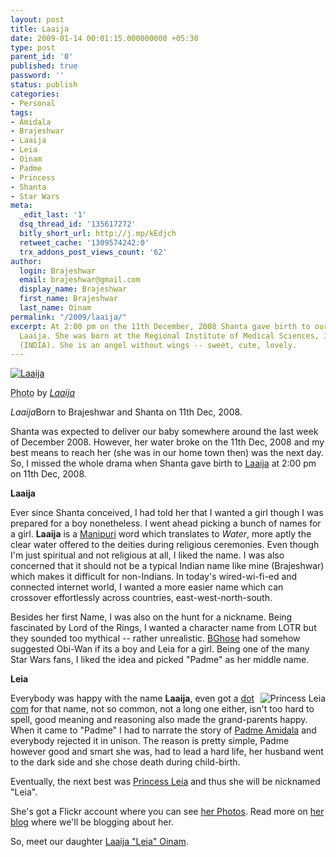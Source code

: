 ```yaml
---
layout: post
title: Laaija
date: 2009-01-14 00:01:15.000000000 +05:30
type: post
parent_id: '0'
published: true
password: ''
status: publish
categories:
- Personal
tags:
- Amidala
- Brajeshwar
- Laaija
- Leia
- Oinam
- Padme
- Princess
- Shanta
- Star Wars
meta:
  _edit_last: '1'
  dsq_thread_id: '135617272'
  bitly_short_url: http://j.mp/kEdjch
  retweet_cache: '1309574242:0'
  trx_addons_post_views_count: '62'
author:
  login: Brajeshwar
  email: brajeshwar@gmail.com
  display_name: Brajeshwar
  first_name: Brajeshwar
  last_name: Oinam
permalink: "/2009/laaija/"
excerpt: At 2:00 pm on the 11th December, 2008 Shanta gave birth to our daughter --
  Laaija. She was born at the Regional Institute of Medical Sciences, Imphal, Manipur
  (INDIA). She is an angel without wings -- sweet, cute, lovely.
---
```

<div class="figure"><a href="http://www.flickr.com/photos/laaija/"><img src="/static/2009/01/laaija.jpg" alt="Laaija" /></a>
<p class="credit"><abbr class="type" title="Photograph">Photo</abbr> by <cite><a href="http://www.flickr.com/photos/laaija/">Laaija</a></cite></p>
<p class="caption"><em class="title">Laaija</em>Born to Brajeshwar and Shanta on 11th Dec, 2008.</p>
</div>

<p>Shanta was expected to deliver our baby somewhere around the last week of December 2008. However, her water broke on the 11th Dec, 2008 and my best means to reach her (she was in our home town then) was the next day. So, I missed the whole drama when Shanta gave birth to <a href="http://laaija.com/">Laaija</a> at 2:00 pm on 11th Dec, 2008.</p>
<p><strong>Laaija</strong></p>
<p>Ever since Shanta conceived, I had told her that I wanted a girl though I was prepared for a boy nonetheless. I went ahead picking a bunch of names for a girl. <strong>Laaija</strong> is a <a href="http://en.wikipedia.org/wiki/Manipuri">Manipuri</a> word which translates to <em>Water</em>, more aptly the clear water offered to the deities during religious ceremonies. Even though I'm just spiritual and not religious at all, I liked the name. I was also concerned that it should not be a typical Indian name like mine (Brajeshwar) which makes it difficult for non-Indians. In today's wired-wi-fi-ed and connected internet world, I wanted a more easier name which can crossover effortlessly across countries, east-west-north-south.</p>
<p>Besides her first Name, I was also on the hunt for a nickname. Being fascinated by Lord of the Rings, I wanted a character name from LOTR but they sounded too mythical -- rather unrealistic. <a href="http://freegeek.in/" title="BGhose">BGhose</a> had somehow suggested Obi-Wan if its a boy and Leia for a girl. Being one of the many Star Wars fans, I liked the idea and picked "Padme" as her middle name.</p>
<p><strong>Leia</strong></p>
<p><img src="/static/2009/01/leia-baby.jpg" alt="Princess Leia" style="float: right; border: 0 none;" />Everybody was happy with the name <strong>Laaija</strong>, even got a <a href="http://laaija.com/">dot com</a> for that name, not so common, not a long one either, isn't too hard to spell, good meaning and reasoning also made the grand-parents happy. When it came to "Padme" I had to narrate the story of <a href="http://en.wikipedia.org/wiki/Padm%C3%A9_Amidala">Padme Amidala</a> and everybody rejected it in unison. The reason is pretty simple, Padme however good and smart she was, had to lead a hard life, her husband went to the dark side and she chose death during child-birth.</p>
<p>Eventually, the next best was <a href="http://en.wikipedia.org/wiki/Princess_Leia">Princess Leia</a> and thus she will be nicknamed "Leia".</p>
<p>She's got a Flickr account where you can see <a href="http://www.flickr.com/photos/laaija/">her Photos</a>. Read more on <a href="http://leia.laaija.com/">her blog</a> where we'll be blogging about her.</p>
<p>So, meet our daughter <a href="http://laaija.com/">Laaija "Leia" Oinam</a>.</p>
